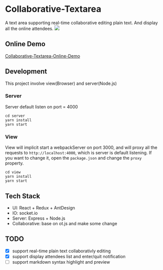 # Collaborative-Textarea
A text area supporting real-time collaborative editing plain text. And display all the online attendees.
![](https://garinzhang-blog.oss-cn-beijing.aliyuncs.com/2021-01-14-140733.png)
## Online Demo
[Collaborative-Textarea-Online-Demo](http://garinzhang.com/collaborative-textarea/)
## Development
This project involve view(Browser) and server(Node.js)
### Server
Server default listen on port = 4000
```
cd server
yarn install
yarn start
```
### View
View will implicit start a webpackServer on port 3000, and will proxy all the requests to `http://localhost:4000`, which is server is default listening.
If you want to change it, open the `package.json` and change the `proxy` property.
```
cd view
yarn install
yarn start
```
## Tech Stack
- UI: React + Redux + AntDesign
- IO: socket.io
- Server: Express + Node.js
- Collaborative: base on ot.js and make some change

## TODO
- [x] support real-time plain text collaborativly editing
- [x] support display attendees list and enter/quit notification
- [ ] support markdown syntax highlight and preview
